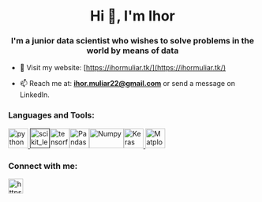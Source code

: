 <h1 align="center">Hi 👋, I'm Ihor</h1>
<h3 align="center">I'm a junior data scientist who wishes to solve problems in the world by means of data</h3>

- 💬 Visit my website: [https://ihormuliar.tk/](https://ihormuliar.tk/)

- 📫 Reach me at: **ihor.muliar22@gmail.com** or send a message on LinkedIn.

<!-- <p><img align="center" src="https://github-readme-stats.vercel.app/api?username=anjali001&show_icons=true&theme=radical" alt="anjali001" /></p> -->



<h3 align="left">Languages and Tools:</h3>
<p align="left"> 
 <a href="https://www.python.org" target="_blank"> <img src="https://upload.wikimedia.org/wikipedia/commons/thumb/c/c3/Python-logo-notext.svg/1200px-Python-logo-notext.svg.png"   alt="python" width="40" height="40"/></a><a href="" target="_blank"> <img src="https://upload.wikimedia.org/wikipedia/commons/0/05/Scikit_learn_logo_small.svg" alt="scikit_learn" width="40" height="40"/></a><a href="https://www.tensorflow.org" target="_blank"><img src="https://www.vectorlogo.zone/logos/tensorflow/tensorflow-icon.svg" alt="tensorflow" width="40" height="40"/></a><a href="https://pandas.pydata.org/" target="_blank"><img src="https://pandas.pydata.org/static/img/pandas_mark.svg" alt="Pandas" width="40" height="40"/></a><a href="https://numpy.org/" target="_blank"><img src="https://upload.wikimedia.org/wikipedia/commons/thumb/3/31/NumPy_logo_2020.svg/768px-NumPy_logo_2020.svg.png" alt="Numpy" width="70" height="40"/></a><a href="https://keras.io/" target="_blank"><img src="https://upload.wikimedia.org/wikipedia/commons/thumb/a/ae/Keras_logo.svg/768px-Keras_logo.svg.png" alt="Keras" width="40" height="40"/> </a> <a href="https://matplotlib.org/" target="_blank"><img src="https://upload.wikimedia.org/wikipedia/commons/thumb/0/01/Created_with_Matplotlib-logo.svg/1024px-Created_with_Matplotlib-logo.svg.png" alt="Matplotlib" width="40" height="40"/></a></a> 
</p>


<p align="left">
<h3 align="left">Connect with me:</h3>
<a href="https://www.linkedin.com/in/ihor-muliar/" target="_blank"><img align="center" src="https://orioni.co/nmedia/png/linkedin-6212.png" alt="https://www.linkedin.com/in/ihor-muliar/" height="30" width="30" /></a>
</p>
